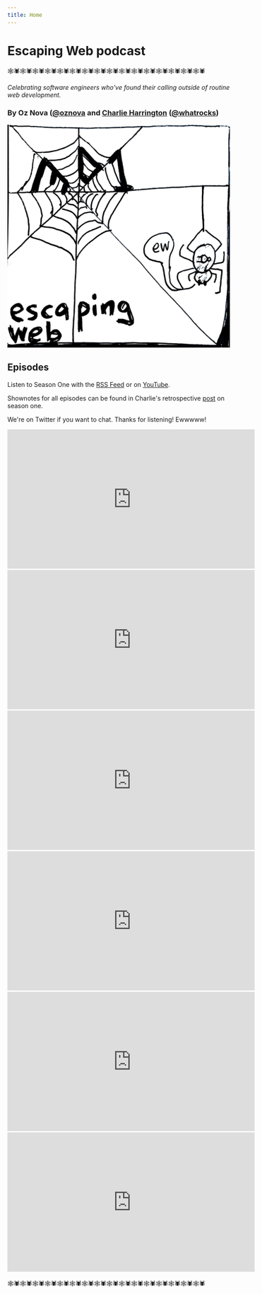 ```yaml
---
title: Home
---
```


# Escaping Web podcast

🕸️🕷️🕸️🕷️🕸️🕷️🕸️🕷️🕸️🕷️🕸️🕷️🕸️🕷️🕸️🕷️🕸️🕷️🕸️🕷️🕸️🕷️🕸️🕷️🕸️🕷️🕸️🕷️🕸️🕷️🕸️🕷️

*Celebrating software engineers who've found their calling outside of routine web development.*

### By Oz Nova ([@oznova](https://twitter.com/oznova_) and [Charlie Harrington](https://charlieharrington.com) ([@whatrocks](https://twitter.com/whatrocks))

![Escaping Web logo](logo.jpg)

## Episodes

Listen to Season One with the [RSS Feed](https://escapingweb.github.io/rss/feed.rss) or on [YouTube](https://www.youtube.com/channel/UC7ryKVEuBAZY24THJHXIyhg).

Shownotes for all episodes can be found in Charlie's retrospective [post](https://www.charlieharrington.com/escaping-web-season-one-retrospective) on season one.
        
We're on Twitter if you want to chat. Thanks for listening! Ewwwww!

<iframe width="560" height="315" src="https://www.youtube.com/embed/1M2F8I7vkqs" frameborder="0" allow="accelerometer; autoplay; encrypted-media; gyroscope; picture-in-picture" allowfullscreen></iframe>

<iframe width="560" height="315" src="https://www.youtube.com/embed/0LTh3BF9jJI" frameborder="0" allow="accelerometer; autoplay; encrypted-media; gyroscope; picture-in-picture" allowfullscreen></iframe>

<iframe width="560" height="315" src="https://www.youtube.com/embed/Fdhdu29Fsfc" frameborder="0" allow="accelerometer; autoplay; encrypted-media; gyroscope; picture-in-picture" allowfullscreen></iframe>

<iframe width="560" height="315" src="https://www.youtube.com/embed/fQ8RTcGyMfo" frameborder="0" allow="accelerometer; autoplay; encrypted-media; gyroscope; picture-in-picture" allowfullscreen></iframe>

<iframe width="560" height="315" src="https://www.youtube.com/embed/oBZO6d5WqcQ" frameborder="0" allow="accelerometer; autoplay; encrypted-media; gyroscope; picture-in-picture" allowfullscreen></iframe>

<iframe width="560" height="315" src="https://www.youtube.com/embed/zssIhcAABCA" frameborder="0" allow="accelerometer; autoplay; encrypted-media; gyroscope; picture-in-picture" allowfullscreen></iframe>

🕸️🕷️🕸️🕷️🕸️🕷️🕸️🕷️🕸️🕷️🕸️🕷️🕸️🕷️🕸️🕷️🕸️🕷️🕸️🕷️🕸️🕷️🕸️🕷️🕸️🕷️🕸️🕷️🕸️🕷️🕸️🕷️